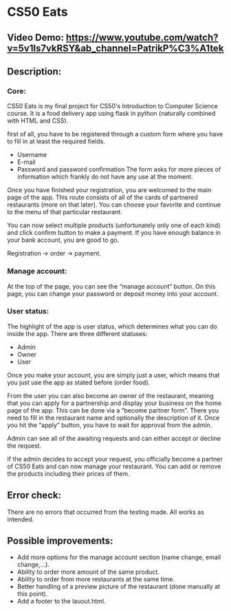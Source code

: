 # CS50 Eats

## Video Demo:  https://www.youtube.com/watch?v=5v1ls7vkRSY&ab_channel=PatrikP%C3%A1tek 

## Description:
### Core:
CS50 Eats is my final project for CS50's Introduction to Computer Science course.
It is a food delivery app using flask in python (naturally combined with HTML and CSS).

first of all, you have to be registered through a custom form where you have to fill in at least the required fields.
- Username
- E-mail
- Password and password confirmation
The form asks for more pieces of information which frankly do not have any use at the moment.

Once you have finished your registration, you are welcomed to the main page of the app.
This route consists of all of the cards of partnered restaurants (more on that later).
You can choose your favorite and continue to the menu of that particular restaurant.

You can now select multiple products (unfortunately only one of each kind) and click confirm button to make a payment.
If you have enough balance in your bank account, you are good to go.

Registration -> order -> payment.

### Manage account:
At the top of the page, you can see the “manage account” button.
On this page, you can change your password or deposit money into your account.

### User status:
The highlight of the app is user status, which determines what you can do inside the app.
There are three different statuses:
-	Admin
-	Owner
-	User

Once you make your account, you are simply just a user, which means that you just use the app as stated before (order food).

From the user you can also become an owner of the restaurant, meaning that you can apply for a partnership and display your business on the home page of the app.
This can be done via a “become partner form”. There you need to fill in the restaurant name and optionally the description of it. Once you hit the “apply” button, you have to wait for approval from the admin.

Admin can see all of the awaiting requests and can either accept or decline the request.

If the admin decides to accept your request, you officially become a partner of CS50 Eats and can now manage your restaurant. You can add or remove the products including their prices of them.

## Error check:
There are no errors that occurred from the testing made. All works as intended.

## Possible improvements:
-	Add more options for the manage account section (name change, email change,…).
-	Ability to order more amount of the same product.
-	Ability to order from more restaurants at the same time.
-	Better handling of a preview picture of the restaurant (done manually at this point).
-	Add a footer to the lauout.html.